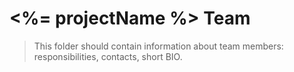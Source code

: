 # <%= projectName %> Team
> This folder should contain information about team members: responsibilities, contacts, short BIO.